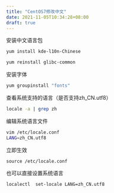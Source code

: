 ```yaml
---
title: "CentOS7修改中文"
date: 2021-11-05T10:34:28+08:00
draft: true
---
```


安装中文语言包

```bash
yum install kde-l10n-Chinese
```

```bash
yum reinstall glibc-common
```

安装字体

```bash
yum groupinstall "fonts"
```

查看系统支持的语言（是否支持zh_CN.utf8）

```bash
locale -a | grep zh
```

编辑系统语言文件

```bash
vim /etc/locale.conf
LANG=zh_CN.utf8
```

立即生效

```
source /etc/locale.conf
```

也可以直接设置系统语言

```bash
localectl  set-locale LANG=zh_CN.utf8
```

